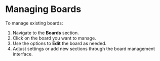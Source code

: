 # Managing Boards

To manage existing boards:

1. Navigate to the **Boards** section.
2. Click on the board you want to manage.
3. Use the options to **Edit** the board as needed.
4. Adjust settings or add new sections through the board management interface.
